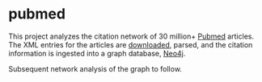 # pubmed

This project analyzes the citation network of 30 million+ [Pubmed](https://pubmed.ncbi.nlm.nih.gov/) articles. The XML entries for the articles are [downloaded](ftp://ftp.ncbi.nlm.nih.gov/pubmed/baseline/), parsed, and the citation information is ingested into a graph database, [Neo4j](http://neo4j.com).

Subsequent network analysis of the graph to follow. 
